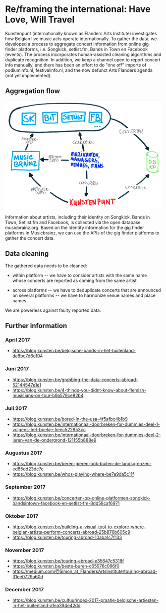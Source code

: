 # Re/framing the international: Have Love, Will Travel

Kunstenpunt (internationally known as Flanders Arts Institute) investigates how Belgian live music acts operate internationally.
To gather the data, we developed a process to aggregate concert information from online gig finder platforms, i.e. Songkick, setlist.fm, Bands in Town en Facebook (events).
The process incorporates human-assisted cleaning algorithms and duplicate recognition.
In addition, we keep a channel open to report concert info manually, and there has been an effort to do "one off" imports of podiuminfo.nl, festivalinfo.nl, and the now defunct Arts Flanders agenda (not yet implemented).

## Aggregation flow

![Automatic flow](flow.png?raw=true "Automatic flow of concert info aggregation")

Information about artists, including their identity on Songkick, Bands in Town, Setlist.fm and Facebook, is collected via the open database musicbrainz.org.
Based on the identify information for the gig finder platforms in Musicbrainz, we can use the APIs of the gig finder platforms to gather the concert data.


## Data cleaning

The gathered data needs to be cleaned:

- within platform
-- we have to consider artists with the same name whose concerts are reported as coming from the same artist

- across platforms
-- we have to deduplicate concerts that are announced on several platforms
-- we have to harmonize venue names and place names

We are powerless against faulty reported data.


## Further information

### April 2017
- https://blog.kunsten.be/belgische-bands-in-het-buitenland-da8bc7d6e104

### Juni 2017
- https://blog.kunsten.be/grabbing-the-data-concerts-abroad-52144547e1e1
- https://blog.kunsten.be/4-things-you-didnt-know-about-flemish-musicians-on-tour-b9a579ce82b4

### Juli 2017
- https://blog.kunsten.be/bored-in-the-usa-4f5afbc4b1b9
- https://blog.kunsten.be/internationaal-doorbreken-for-dummies-deel-1-volgens-het-boekje-5eec522853cc
- https://blog.kunsten.be/internationaal-doorbreken-for-dummies-deel-2-leren-van-de-ondergrond-121155b888e9

### Augustus 2017
- https://blog.kunsten.be/beren-gieren-ook-buiten-de-landsgrenzen-ed85dd23dc7c
- https://blog.kunsten.be/whos-playing-where-be7e9da5c11f

### September 2017
- https://blog.kunsten.be/concerten-op-online-platformen-songkick-bandsintown-facebook-en-setlist-fm-8dd58caf6971

### Oktober 2017
- https://blog.kunsten.be/building-a-visual-tool-to-explore-where-belgian-artists-perform-concerts-abroad-25b876b605c9
- https://blog.kunsten.be/touring-abroad-10aba1c7f133

### November 2017
- https://blog.kunsten.be/touring-abroad-e35647c5318f
- https://blog.kunsten.be/beste-buren-c65976c096f0
- https://medium.com/@Simon_at_FlandersArtsInstitute/touring-abroad-31ee0729a60d

### December 2017
- https://blog.kunsten.be/cultuurindex-2017-praatje-belgische-artiesten-in-het-buitenland-a1ea394e42dd